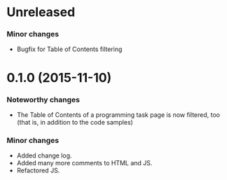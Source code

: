 # Unreleased

### Minor changes

* Bugfix for Table of Contents filtering

# 0.1.0 (2015-11-10)

### Noteworthy changes

* The Table of Contents of a programming task page is now filtered, too
  (that is, in addition to the code samples)

### Minor changes

* Added change log.
* Added many more comments to HTML and JS.
* Refactored JS.

